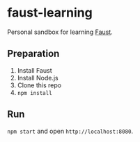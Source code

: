 # faust-learning

Personal sandbox for learning [Faust](http://faust.grame.fr/).

## Preparation

1. Install Faust
2. Install Node.js
3. Clone this repo
4. `npm install`

## Run

`npm start` and open `http://localhost:8080`.

